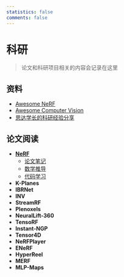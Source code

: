```yaml
---
statistics: false
comments: false
---
```


# 科研

> 论文和科研项目相关的内容会记录在这里

## 资料

- [Awesome NeRF](https://github.com/awesome-NeRF/awesome-NeRF)
- [Awesome Computer Vision](https://github.com/jbhuang0604/awesome-computer-vision)
- [思达学长的科研经验分享](https://github.com/pengsida/learning_research)

## 论文阅读

- [**NeRF**](./nerf/index.md)
    - [论文笔记](./nerf/note.md)
    - [数学推导](./nerf/math.md)
    - [代码学习](./nerf/code.md)
- **K-Planes**
- **IBRNet**
- **INV**
- **StreamRF**
- **Plenoxels**
- **NeuralLift-360**
- **TensoRF**
- **Instant-NGP**
- **Tensor4D**
- **NeRFPlayer**
- **ENeRF**
- **HyperReel**
- **MERF**
- **MLP-Maps**

